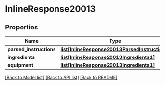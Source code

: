 # InlineResponse20013

## Properties
Name | Type | Description | Notes
------------ | ------------- | ------------- | -------------
**parsed_instructions** | [**list[InlineResponse20013ParsedInstructions]**](InlineResponse20013ParsedInstructions.md) |  | 
**ingredients** | [**list[InlineResponse20013Ingredients1]**](InlineResponse20013Ingredients1.md) |  | 
**equipment** | [**list[InlineResponse20013Ingredients1]**](InlineResponse20013Ingredients1.md) |  | 

[[Back to Model list]](../README.md#documentation-for-models) [[Back to API list]](../README.md#documentation-for-api-endpoints) [[Back to README]](../README.md)


